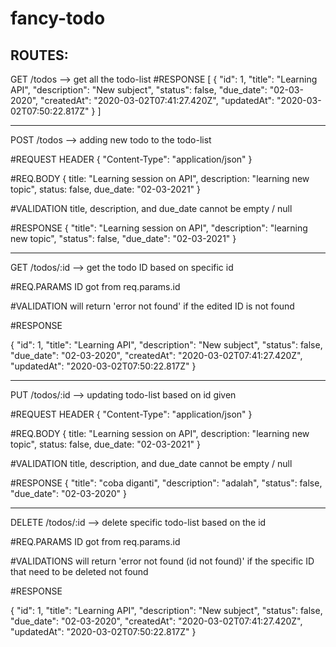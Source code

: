 # fancy-todo

ROUTES:
------------------------------------------------------------------------------------------------------

GET     /todos      --> get all the todo-list
#RESPONSE
[
    {
        "id": 1,
        "title": "Learning API",
        "description": "New subject",
        "status": false,
        "due_date": "02-03-2020",
        "createdAt": "2020-03-02T07:41:27.420Z",
        "updatedAt": "2020-03-02T07:50:22.817Z"
    }
]

------------------------------------------------------------------------------------------------------

POST    /todos      --> adding new todo to the todo-list

#REQUEST HEADER
{
  "Content-Type": "application/json"
}

#REQ.BODY
{
    title: "Learning session on API",
    description: "learning new topic",
    status: false,
    due_date: "02-03-2021"
}

#VALIDATION
title, description, and due_date cannot be empty / null

#RESPONSE
{
    "title": "Learning session on API",
    "description": "learning new topic",
    "status": false,
    "due_date": "02-03-2021"
}


------------------------------------------------------------------------------------------------------

GET     /todos/:id  --> get the todo ID based on specific id

#REQ.PARAMS
ID got from req.params.id

#VALIDATION
will return 'error not found' if the edited ID is not found

#RESPONSE

{
    "id": 1,
    "title": "Learning API",
    "description": "New subject",
    "status": false,
    "due_date": "02-03-2020",
    "createdAt": "2020-03-02T07:41:27.420Z",
    "updatedAt": "2020-03-02T07:50:22.817Z"
}

------------------------------------------------------------------------------------------------------

PUT     /todos/:id  --> updating todo-list based on id given

#REQUEST HEADER
{
  "Content-Type": "application/json"
}

#REQ.BODY
{
    title: "Learning session on API",
    description: "learning new topic",
    status: false,
    due_date: "02-03-2021"
}

#VALIDATION
title, description, and due_date cannot be empty / null

#RESPONSE
{
    "title": "coba diganti",
    "description": "adalah",
    "status": false,
    "due_date": "02-03-2020"
}

------------------------------------------------------------------------------------------------------

DELETE  /todos/:id  --> delete specific todo-list based on the id

#REQ.PARAMS
ID got from req.params.id

#VALIDATIONS
will return 'error not found (id not found)' if the specific ID that need to be deleted not found

#RESPONSE

{
    "id": 1,
    "title": "Learning API",
    "description": "New subject",
    "status": false,
    "due_date": "02-03-2020",
    "createdAt": "2020-03-02T07:41:27.420Z",
    "updatedAt": "2020-03-02T07:50:22.817Z"
}